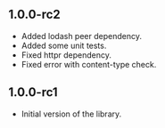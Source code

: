 ## 1.0.0-rc2

- Added lodash peer dependency.
- Added some unit tests.
- Fixed httpr dependency.
- Fixed error with content-type check.

## 1.0.0-rc1

- Initial version of the library.

